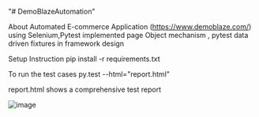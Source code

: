 "# DemoBlazeAutomation"

About
Automated  E-commerce Application (https://www.demoblaze.com/) using Selenium,Pytest 
implemented page Object mechanism , pytest data driven fixtures in framework design 

Setup Instruction 
pip install -r requirements.txt 

To run the test cases 
py.test --html="report.html"

report.html 
shows a comprehensive test report 

![image](https://github.com/user-attachments/assets/b8b898c9-63b8-4b2b-bce8-11506ac14378)







